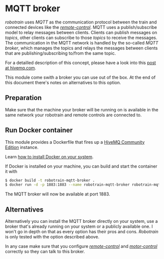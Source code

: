 # MQTT broker

_robotrain_ uses _MQTT_ as the communication protocol between the train and connected devices like the [_remote-control_](../remote-control/README.md). MQTT uses a publish/subscribe model to relay messages between clients. Clients can publish messages on _topics_, other clients can subscribe to those _topics_ to receive the messages. The communication in the MQTT network is handled by the so-called _MQTT broker_, which manages the topics and relays the messages between clients that are publishing/subscribing to/from the same topic.

For a detailled description of this concept, please have a look into this [post at hivemq.com](https://www.hivemq.com/blog/mqtt-essentials-part-3-client-broker-connection-establishment/).

This module come swith a broker you can use out of the box. At the end of this document there's notes on alternatives to this option.

## Preparation

Make sure that the machine your broker will be running on is available in the same network your robotrain and remote controls are connected to.

## Run Docker container

This module provides a Dockerfile that fires up a [HiveMQ Community Edition](https://www.hivemq.com/developers/community/) instance.

Learn [how to install Docker on your system](https://docs.docker.com/get-docker/).

If Docker is installed on your machine, you can build and start the container it with

```sh
$ docker build -t robotrain-mqtt-broker .
$ docker run -d -p 1883:1883 --name robotrain-mqtt-broker robotrain-mqtt-broker
```

The MQTT broker will now be available at port 1883.

## Alternatives

Alternatively you can install the MQTT broker directly on your system, use a broker that's already running on your system or a publicly available one. I won't go in depth on that as every option has their pros and cons. _Robotrain_ is only tested with the option described above.

In any case make sure that you configure [_remote-control_](../remote-control/README.md) and [_motor-control_](../motor-control/README.md) correctly so they can talk to this broker.